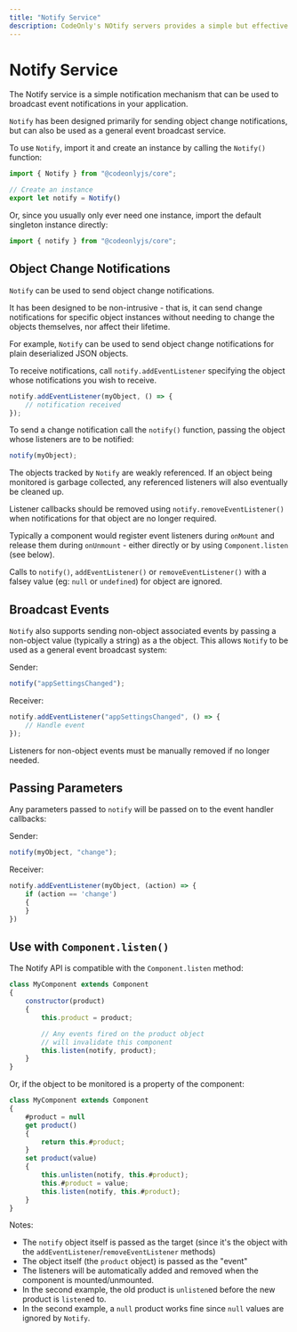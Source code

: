 ```yaml
---
title: "Notify Service"
description: CodeOnly's NOtify servers provides a simple but effective event notification and broadcast mechanism
---
```

# Notify Service

The Notify service is a simple notification mechanism that can be used to broadcast
event notifications in your application.

`Notify` has been designed primarily for sending object change
notifications, but can also be used as a general event broadcast service.

To use `Notify`, import it and create an instance by calling the `Notify()`
function:

```js
import { Notify } from "@codeonlyjs/core";

// Create an instance
export let notify = Notify()
```

Or, since you usually only ever need one instance, import the
default singleton instance directly:

```js
import { notify } from "@codeonlyjs/core";
```


## Object Change Notifications

`Notify` can be used to send object change notifications.

It has been designed to be non-intrusive - that is, it can send change
notifications for specific object instances without needing to change
the objects themselves, nor affect their lifetime.

For example, `Notify` can be used to send object change
notifications for plain deserialized JSON objects.

To receive notifications, call `notify.addEventListener` specifying the 
object whose notifications you wish to receive.

```js
notify.addEventListener(myObject, () => {
    // notification received
});
```

To send a change notification call the `notify()` function, passing the 
object whose listeners are to be notified:

```js
notify(myObject);
```

The objects tracked by `Notify` are weakly referenced.  If an
object being monitored is garbage collected, any referenced
listeners will also eventually be cleaned up.

Listener callbacks should be removed using `notify.removeEventListener()` 
when notifications for that object are no longer required.  

Typically a component would register event listeners during `onMount` 
and release them during `onUnmount` - either directly or by 
using `Component.listen` (see below).

Calls to `notify()`, `addEventListener()` or `removeEventListener()`
with a falsey value (eg: `null` or `undefined`) for object are ignored.



## Broadcast Events

`Notify` also supports sending non-object associated events by passing
a non-object value (typically a string) as a the object.  This allows
`Notify` to be used as a general event broadcast system:

Sender:

```js
notify("appSettingsChanged");
```

Receiver:

```js
notify.addEventListener("appSettingsChanged", () => {
    // Handle event
});
```

Listeners for non-object events must be manually removed if no 
longer needed.



## Passing Parameters

Any parameters passed to `notify` will be passed on to the event handler
callbacks:

Sender:

```js
notify(myObject, "change");
```

Receiver:

```js
notify.addEventListener(myObject, (action) => {
    if (action == 'change')
    {
    }
})
```


## Use with `Component.listen()`

The Notify API is compatible with the `Component.listen` method:

```js
class MyComponent extends Component
{
    constructor(product)
    {  
        this.product = product;

        // Any events fired on the product object 
        // will invalidate this component
        this.listen(notify, product);
    }
}
```

Or, if the object to be monitored is a property of the component:

```js
class MyComponent extends Component
{
    #product = null
    get product()
    {
        return this.#product;
    }
    set product(value)
    {
        this.unlisten(notify, this.#product);
        this.#product = value;
        this.listen(notify, this.#product);
    }
}
```

Notes:

* The `notify` object itself is passed as the target (since
  it's the object with the `addEventListener`/`removeEventListener` methods)
* The object itself (the `product` object) is passed as the "event"
* The listeners will be automatically added and removed when
  the component is mounted/unmounted.
* In the second example, the old product is `unlisten`ed before the new
  product is `listen`ed to.
* In the second example, a `null` product works fine since `null`
  values are ignored by `Notify`.


